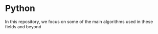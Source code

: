 # Python
In this repository, we focus on some of the main algorithms used in these fields and beyond
